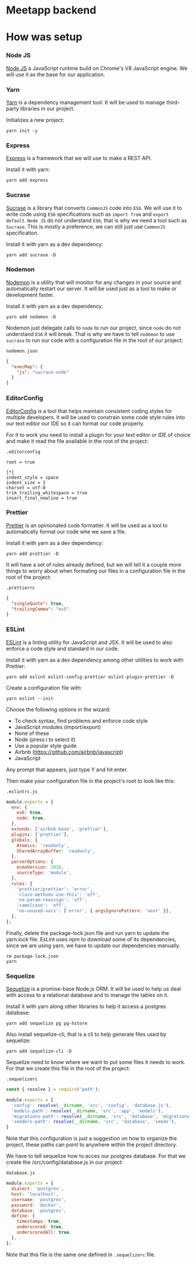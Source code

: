 # Meetapp backend

# How was setup

### Node JS

[Node JS](https://nodejs.org) a JavaScript runtime build on Chrome's V8 JavaScript
engine. We will use it as the base for our application.

### Yarn

[Yarn](https://yarnpkg.com) is a dependency management tool. It will be used to manage third-party libraries in our project.

Initializes a new project:

```shell
yarn init -y
```

### Express

[Express](https://expressjs.com/) is a framework that we will use to make a REST API.

Install it with yarn:

```shell
yarn add express
```

### Sucrase

[Sucrase](https://sucrase.io/) is a library that converts `CommonJS` code into `ES6`. We will use it
to write code using `ES6` specifications such as `import from` and `export default`.
`Node JS` do not understand `ES6`, that is why we need a tool such as `Sucrase`.
This is mostly a preference, we can still just use `CommonJS` specification.

Install it with yarn as a dev dependency:

```shell
yarn add sucrase -D
```

### Nodemon

[Nodemon](https://nodemon.io/) is a utility that will monitor for any changes in your
source and automatically restart our server. It will be used just as a tool to make or
development faster.

Install it with yarn as a dev dependency:

```
yarn add nodemon -D
```
Nodemon just delegate calls to `node` to run our project, since `node` do not
understand `ES6` it will break. That is why we have to tell `nodemon` to use
`sucrase` to run our code with a configuration file in the root of our project:

`nodemon.json`
```json
{
  "execMap": {
    "js": "sucrase-node"
  }
}
```

### EditorConfig

[EditorConfig](https://editorconfig.org/) is a tool that helps maintain consistent
coding styles for multiple developers. It will be used to constrain some code
style rules into our text editor our IDE so it can format our code properly.

For it to work you need to install a plugin for your text editor or IDE of choice
and make it read the file available in the root of the project:

`.editorconfig`
```
root = true

[*]
indent_style = space
indent_size = 2
charset = utf-8
trim_trailing_whitespace = true
insert_final_newline = true
```

### Prettier

[Prettier](https://prettier.io/) is an opinionated code formatter. It will be used
as a tool to automatically format our code whe we save a file.

Install it with yarn as a dev dependency:

```
yarn add prettier -D
```

It will have a set of rules already defined, but we will tell it a couple more things
to worry about when formating our files in a configuration file in the root of the project:

`.prettierrc`
```json
{
  "singleQuote": true,
  "trailingComma": "es5"
}
```

### ESLint
[ESLint](https://eslint.org/) is a linting utility for JavaScript and JSX. It will
be used to also enforce a code style and standard in our code.

Install it with yarn as a dev dependency among other utilities to work with Prettier:

```
yarn add eslint eslint-config-prettier eslint-plugin-prettier -D
```
Create a configuration file with:

```
yarn eslint --init
```

Choose the following options in the wizard:
- To check syntax, find problems and enforce code style
- JavaScript modules (import/export)
- None of these
- Node (press i to select it)
- Use a popular style guide
- Airbnb (https://github.com/airbnb/javascript)
- JavaScript

Any prompt that appears, just type Y and hit enter.

Then make your configuration file in the project's root to look like this:

`.eslintrc.js`
```javascript
module.exports = {
  env: {
    es6: true,
    node: true,
  },
  extends: ['airbnb-base', 'prettier'],
  plugins: ['prettier'],
  globals: {
    Atomics: 'readonly',
    SharedArrayBuffer: 'readonly',
  },
  parserOptions: {
    ecmaVersion: 2018,
    sourceType: 'module',
  },
  rules: {
    'prettier/prettier': 'error',
    'class-methods-use-this': 'off',
    'no-param-reassign': 'off',
    'camelcase': 'off',
    'no-unused-vars': ['error', { argsIgnorePattern: 'next' }],
  },
};
```

Finally, delete the package-lock.json file and run yarn to update the yarn.lock file.
EsLint uses npm to download some of its dependencies, since we are using yarn, we
have to update our dependencies manually. 

```
rm package-lock.json
yarn
```

### Sequelize

[Sequelize](https://sequelize.org/) is a promise-base Node.js ORM. It will be used
to help us deal with access to a relational database and to manage the tables on it.

Install it with yarn along other libraries to help it access a postgres database:

```
yarn add sequelize pg pg-hstore
```

Also install sequelize-cli, that is a cli to help generate files used by sequelize:

```
yarn add sequelize-cli -D
```

Sequelize need to know where we want to put some files it needs to work. For that
we create this file in the root of the project:

`.sequelizerc`
```javascript
const { resolve } = require('path');

module.exports = {
  'config': resolve(__dirname, 'src', 'config', 'database.js'),
  'models-path': resolve(__dirname, 'src', 'app', 'models'),
  'migrations-path': resolve(__dirname, 'src', 'database', 'migrations'),
  'seeders-path': resolve(__dirname, 'src', 'database', 'seeds'),
}
```
Note that this configuration is just a suggestion on how to organize the project,
these paths can point to anywhere within the project directory.

We have to tell sequelize how to acces our postgres database. For that we create the
/src/config/database.js in our project:

`database.js`
```javascript
module.exports = {
  dialect: 'postgres',
  host: 'localhost',
  username: 'postgres',
  password: 'docker',
  database: 'postgres',
  define: {
    timestamps: true,
    underscored: true,
    underscoredAll: true,
  },
};
```
Note that this file is the same one defined in `.sequelizerc` file.